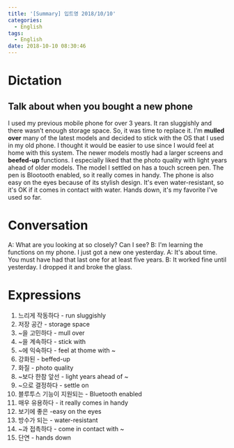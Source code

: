```yaml
---
title: '[Summary] 입트영 2018/10/10'
categories:
  - English
tags:
  - English
date: 2018-10-10 08:30:46
---
```


# Dictation

## Talk about when you bought a new phone

I used my previous mobile phone for over 3 years. It ran sluggishly and there wasn’t enough storage space. So, it was time to replace it. I’m **mulled over** many of the latest models and decided to stick with the OS that I used in my old phone. I thought it would be easier to use since I would feel at home with this system. The newer models mostly had a larger screens and **beefed-up** functions. I especially liked that the photo quality with light years ahead of older models. The model I settled on has a touch screen pen. The pen is Blootooth enabled, so it really comes in handy. The phone is also easy on the eyes because of its stylish design. It's even water-resistant, so it's OK if it comes in contact with water. Hands down, it's my favorite I've used so far.


# Conversation

A: What are you looking at so closely? Can I see?
B: I'm learning the functions on my phone. I just got a new one yesterday.
A: It's about time. You must have had that last one for at least five years.
B: It worked fine until yesterday. I dropped it and broke the glass.


# Expressions

1. 느리게 작동하다 - run sluggishly
2. 저장 공간 - storage space
3. ~을 고민하다 - mull over
4. ~을 계속하다 - stick with
5. ~에 익숙하다 - feel at thome with ~
6. 강화된 - beffed-up
7. 화질 - photo quality
8. ~보다 한참 앞선 - light years ahead of ~
9. ~으로 결정하다 - settle on
10. 블루투스 기능이 지원되는 - Bluetooth enabled
11. 매우 유용하다 - it really comes in handy
12. 보기에 좋은 -easy on the eyes
13. 방수가 되는 - water-resistant
14. ~과 접촉하다 - come in contact with ~
15. 단연 - hands down